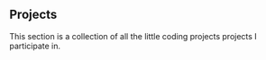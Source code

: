 ## Projects
This section is a collection of all the little coding projects projects I participate in. 
<!--stackedit_data:
eyJoaXN0b3J5IjpbLTEzNDQwMjgwNzddfQ==
-->